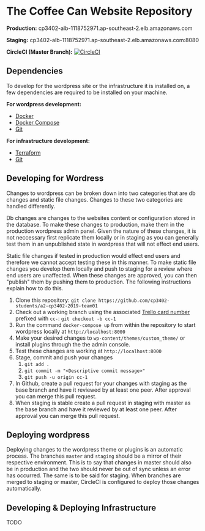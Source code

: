 # The Coffee Can Website Repository

**Production:** cp3402-alb-1118752971.ap-southeast-2.elb.amazonaws.com


**Staging:** cp3402-alb-1118752971.ap-southeast-2.elb.amazonaws.com:8080


**CircleCI (Master Branch):** [![CircleCI](https://circleci.com/gh/cp3402-students/a2-cp3402-2019-team01/tree/master.svg?style=svg)](https://circleci.com/gh/cp3402-students/a2-cp3402-2019-team01/tree/master)


## Dependencies
To develop for the wordpress site or the infrastructure it is installed on, a few dependencies are required to be installed on your machine.

**For wordpress development:**
* [Docker](https://docs.docker.com/install/)
* [Docker Compose](https://docs.docker.com/compose/install/)
* [Git](https://git-scm.com/book/en/v2/Getting-Started-Installing-Git)


**For infrastructure development:**
* [Terraform](https://learn.hashicorp.com/terraform/getting-started/install.html)
* [Git](https://git-scm.com/book/en/v2/Getting-Started-Installing-Git)


## Developing for Wordress
Changes to wordpress can be broken down into two categories that are db changes and static file changes. Changes to these two categories are handled differently. 


Db changes are changes to the websites content or configuration stored in the database. To make these changes to production, make them in the production wordpress admin panel. Given the nature of these changes, it is not neccessary first replicate them locally or in staging as you can generally test them in an unpublished state in wordpress that will not effect end users. 


Static file changes if tested in production would effect end users and therefore we cannot accept testing these in this manner. To make static file changes you develop them locally and push to staging for a review where end users are unaffected. When these changes are approved, you can then "publish" them by pushing them to production. The following instructions explain how to do this.

1. Clone this repository: `git clone https://github.com/cp3402-students/a2-cp3402-2019-team01`
1. Check out a working branch using the associated [Trello card number](https://chrome.google.com/webstore/detail/trello-card-numbers/kadpkdielickimifpinkknemjdipghaf?hl=en) prefixed with `cc-`:  `git checkout -b cc-1`
1. Run the command `docker-compose up` from within the repository to start wordpress locally at `http://localhost:8000`
1. Make your desired changes to `wp-content/themes/custom_theme/` or install plugins through the the admin console.
1. Test these changes are working at `http://localhost:8000`
1. Stage, commit and push your changes 
    1. `git add .`
    1. `git commit -m "<Descriptive commit message>"`
    1. `git push -u origin cc-1`
1. In Github, create a pull request for your changes with staging as the base branch and have it reviewed by at least one peer. After approval you can merge this pull request.
1. When staging is stable create a pull request in staging with master as the base branch and have it reviewed by at least one peer. After approval you can merge this pull request.


## Deploying wordpress
Deploying changes to the wordpress theme or plugins is an automatic process. The branches `master` and `staging` should be a mirror of their respective environment. This is to say that changes in master should also be in production and the two should never be out of sync unless an error has occurred. The same is to be said for staging. When branches are merged to staging or master, CircleCI is configured to deploy those changes automatically.

## Developing & Deploying Infrastructure
TODO
